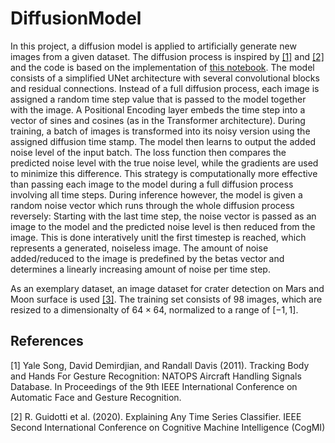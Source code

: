 # DiffusionModel

In this project, a diffusion model is applied to artificially generate new images from a given dataset. The diffusion process is inspired by [[1]](#1) and [[2]](#2) and the code is based on the implementation of [this notebook](https://colab.research.google.com/drive/1sjy9odlSSy0RBVgMTgP7s99NXsqglsUL). The model consists of a simplified UNet architecture with several convolutional blocks and residual connections. Instead of a full diffusion process, each image is assigned a random time step value that is passed to the model together with the image. A Positional Encoding layer embeds the time step into a vector of sines and cosines (as in the Transformer architecture). During training, a batch of images is transformed into its noisy version using the assigned diffusion time stamp. The model then learns to output the added noise level of the input batch. The loss function then compares the predicted noise level with the true noise level, while the gradients are  used to minimize this difference. This strategy is computationally more effective than passing each image to the model during a full diffusion process involving all time steps. During inference however, the model is given a random noise vector which runs through the whole diffusion process reversely: Starting with the last time step, the noise vector is passed as an image to the model and the predicted noise level is then reduced from the image. This is done interatively unitl the first timestep is reached, which represents a generated, noiseless image. The amount of noise added/reduced to the image is predefined by the betas vector and determines a linearly increasing amount of noise per time step. 

As an exemplary dataset, an image dataset for crater detection on Mars and Moon surface is used [[3]](#3). The training set consists of 98 images, which are resized to a dimensionalty of $64 \times 64$, normalized to a range of $[-1,1]$.

## References
<a id="1">[1]</a>
Yale Song, David Demirdjian, and Randall Davis (2011).
Tracking Body and Hands For Gesture Recognition: NATOPS Aircraft Handling Signals Database.
In Proceedings of the 9th IEEE International Conference on Automatic Face and Gesture Recognition.

<a id="2">[2]</a> 
R. Guidotti et al. (2020). 
Explaining Any Time Series Classifier.
IEEE Second International Conference on Cognitive Machine Intelligence (CogMI)


